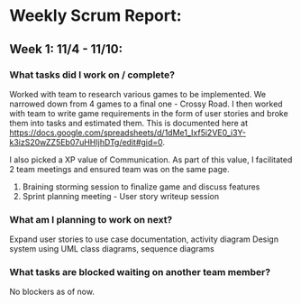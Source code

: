 # Weekly Scrum Report:

## Week 1: 11/4 - 11/10:

### What tasks did I work on / complete?
Worked with team to research various games to be implemented. We narrowed down from 4 games to a final one - Crossy Road. I then worked with team to write game requirements in the form of user stories and broke them into tasks and estimated them. This is documented here at https://docs.google.com/spreadsheets/d/1dMe1_Ixf5i2VE0_i3Y-k3izS20wZZ5Eb07uHHIjhDTg/edit#gid=0.

I also picked a XP value of Communication. As part of this value, I facilitated 2 team meetings and ensured team was on the same page.
1. Braining storming session to finalize game and discuss features
2. Sprint planning meeting - User story writeup session

### What am I planning to work on next?
Expand user stories to use case documentation, activity diagram
Design system using UML class diagrams, sequence diagrams

### What tasks are blocked waiting on another team member?
No blockers as of now.
